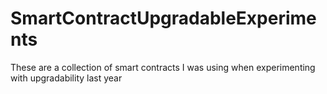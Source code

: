 # SmartContractUpgradableExperiments
These are a collection of smart contracts I was using when experimenting with upgradability last year
